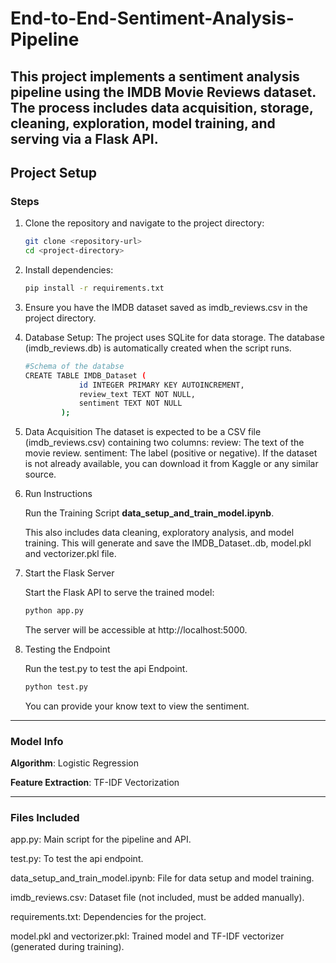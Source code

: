 # End-to-End-Sentiment-Analysis-Pipeline

This project implements a sentiment analysis pipeline using the IMDB Movie Reviews dataset. The process includes data acquisition, storage, cleaning, exploration, model training, and serving via a Flask API. 
---

## Project Setup

### Steps

1. Clone the repository and navigate to the project directory:
   ```bash
   git clone <repository-url>
   cd <project-directory>
   ```
   
2. Install dependencies:
   ```bash
   pip install -r requirements.txt
   ```
   
3. Ensure you have the IMDB dataset saved as imdb_reviews.csv in the project directory.

4. Database Setup: The project uses SQLite for data storage. The database (imdb_reviews.db) is automatically created when the script runs.
   ```bash
   #Schema of the databse
   CREATE TABLE IMDB_Dataset (
               id INTEGER PRIMARY KEY AUTOINCREMENT,
               review_text TEXT NOT NULL,
               sentiment TEXT NOT NULL
           );
   ```
   
5. Data Acquisition
   The dataset is expected to be a CSV file (imdb_reviews.csv) containing two columns:
   review: The text of the movie review.
   sentiment: The label (positive or negative).
   If the dataset is not already available, you can download it from Kaggle or any similar source.

6. Run Instructions
   
   Run the Training Script **data_setup_and_train_model.ipynb**.
   
   This also includes data cleaning, exploratory analysis, and model training. This will generate and save the IMDB_Dataset..db, model.pkl and vectorizer.pkl file.

8. Start the Flask Server
   
   Start the Flask API to serve the trained model:
   ```bash
   python app.py
   ```
   The server will be accessible at http://localhost:5000.
   
10. Testing the Endpoint
    
    Run the test.py to test the api Endpoint.
      ```bash
      python test.py
      ```
    You can provide your know text to view the sentiment.

---

### Model Info
**Algorithm**: Logistic Regression

**Feature Extraction**: TF-IDF Vectorization

---

### Files Included
app.py: Main script for the pipeline and API.

test.py: To test the api endpoint.

data_setup_and_train_model.ipynb: File for data setup and model training.

imdb_reviews.csv: Dataset file (not included, must be added manually).

requirements.txt: Dependencies for the project.

model.pkl and vectorizer.pkl: Trained model and TF-IDF vectorizer (generated during training).
